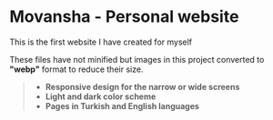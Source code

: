 # Movansha - Personal website

This is the first website I have created for myself

These files have not minified but images in this project converted to **"webp"** format to reduce their size.

> - **Responsive design for the narrow or wide screens**
> - **Light and dark color scheme**
> - **Pages in Turkish and English languages**
